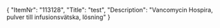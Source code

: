 {
  "ItemNr": "113128",
  "Title": "test",
  "Description": "Vancomycin Hospira, pulver till infusionsvätska, lösning"
}